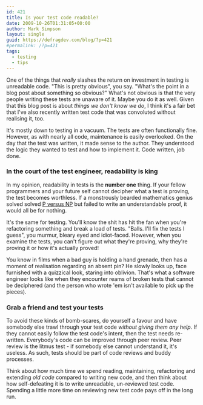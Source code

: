 ```yaml
---
id: 421
title: Is your test code readable?
date: 2009-10-26T01:31:05+00:00
author: Mark Simpson
layout: single
guid: https://defragdev.com/blog/?p=421
#permalink: /?p=421
tags:
  - testing
  - tips
---
```

One of the things that _really_ slashes the return on investment in testing is unreadable code. "This is pretty obvious", you say. "What's the point in a blog post about something so obvious?" What's not obvious is that the very people writing these tests are unaware of it. Maybe you do it as well. Given that this blog post is about _things we don't know we do_, I think it's a fair bet that I've also recently written test code that was convoluted without realising it, too.

It's mostly down to testing in a vacuum. The tests are often functionally fine. However, as with nearly all code, maintenance is easily overlooked. On the day that the test was written, it made sense to the author. They understood the logic they wanted to test and how to implement it. Code written, job done.

### In the court of the test engineer, readability is king

In my opinion, readability in tests is the **number one** thing. If your fellow programmers and your future self cannot decipher what a test is proving, the test becomes worthless. If a monstrously bearded mathematics genius solved solved [P versus NP](http://en.wikipedia.org/wiki/P_%3D_NP_problem) but failed to write an understandable proof, it would all be for nothing.

It's the same for testing. You'll know the shit has hit the fan when you're refactoring something and break a load of tests. "Balls. I'll fix the tests I guess", you murmur, bleary eyed and idiot-faced. However, when you examine the tests, you can't figure out what they're proving, why they're proving it or how it's actually proved!

You know in films when a bad guy is holding a hand grenade, then has a moment of realisation regarding an absent pin? He slowly looks up, face furnished with a quizzical look, staring into oblivion. That's what a software engineer looks like when they encounter reams of broken tests that cannot be deciphered (and the person who wrote 'em isn't available to pick up the pieces).

### Grab a friend and test your tests

To avoid these kinds of bomb-scares, do yourself a favour and have somebody else trawl through your test code _without giving them any help_. If they cannot easily follow the test code's intent, then the test needs re-written. Everybody's code can be improved through peer review. Peer review is the litmus test - if somebody else cannot understand it, it's useless. As such, tests should be part of code reviews and buddy processes.

Think about how much time we spend reading, maintaining, refactoring and extending _old code_ compared to writing new code, and then think about how self-defeating it is to write unreadable, un-reviewed test code. Spending a little more time on reviewing new test code pays off in the long run.